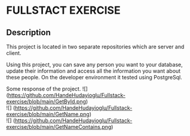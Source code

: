 # **FULLSTACT EXERCISE**

##  Description 

This project is located in two separate repositories which are server and client.

Using this project, you can save any person you want to your database, update their information and access all the information you want about these people.
On the developer environment it tested using PostgreSql.

Some response of the project. 
![] (https://github.com/HandeHudayioglu/Fullstack-exercise/blob/main/GetById.png)  <br/>
![] (https://github.com/HandeHudayioglu/Fullstack-exercise/blob/main/GetName.png)  <br/>
![] (https://github.com/HandeHudayioglu/Fullstack-exercise/blob/main/GetNameContains.png)



